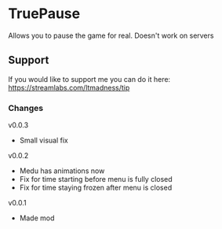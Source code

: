 # TruePause
Allows you to pause the game for real. Doesn't work on servers 

## Support
If you would like to support me you can do it here: https://streamlabs.com/ltmadness/tip

### Changes
v0.0.3
- Small visual fix

v0.0.2
- Medu has animations now
- Fix for time starting before menu is fully closed
- Fix for time staying frozen after menu is closed

v0.0.1
- Made mod
